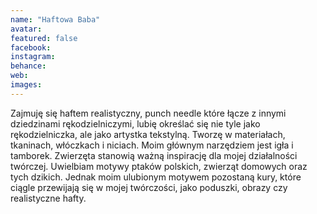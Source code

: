 ```yaml
---
name: "Haftowa Baba"
avatar: 
featured: false
facebook: 
instagram: 
behance: 
web:
images:
---
```

Zajmuję się haftem realistyczny, punch needle które łącze z innymi dziedzinami rękodzielniczymi, lubię określać się nie tyle jako rękodzielniczka, ale jako artystka tekstylną. Tworzę w materiałach, tkaninach, włóczkach i niciach. Moim głównym narzędziem jest igła i tamborek. Zwierzęta stanowią ważną inspirację dla mojej działalności twórczej. Uwielbiam motywy ptaków polskich, zwierząt domowych oraz tych dzikich. Jednak moim ulubionym motywem pozostaną kury, które ciągle przewijają się w mojej twórczości, jako poduszki, obrazy czy realistyczne hafty.
